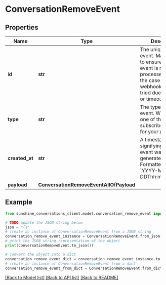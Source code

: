 # ConversationRemoveEvent


## Properties

Name | Type | Description | Notes
------------ | ------------- | ------------- | -------------
**id** | **str** | The unique ID of the event. May be used to ensure that an event is not processed twice in the case of a webhook that is re-tried due to an error or timeout. | [optional] 
**type** | **str** | The type of the event. Will match one of the subscribed triggers for your [webhook](#operation/CreateWebhook). | [optional] 
**created_at** | **str** | A timestamp signifying when the event was generated. Formatted as &#x60;YYYY-MM-DDThh:mm:ss.SSSZ&#x60;. | [optional] 
**payload** | [**ConversationRemoveEventAllOfPayload**](ConversationRemoveEventAllOfPayload.md) |  | [optional] 

## Example

```python
from sunshine_conversations_client.model.conversation_remove_event import ConversationRemoveEvent

# TODO update the JSON string below
json = "{}"
# create an instance of ConversationRemoveEvent from a JSON string
conversation_remove_event_instance = ConversationRemoveEvent.from_json(json)
# print the JSON string representation of the object
print(ConversationRemoveEvent.to_json())

# convert the object into a dict
conversation_remove_event_dict = conversation_remove_event_instance.to_dict()
# create an instance of ConversationRemoveEvent from a dict
conversation_remove_event_from_dict = ConversationRemoveEvent.from_dict(conversation_remove_event_dict)
```
[[Back to Model list]](../README.md#documentation-for-models) [[Back to API list]](../README.md#documentation-for-api-endpoints) [[Back to README]](../README.md)


